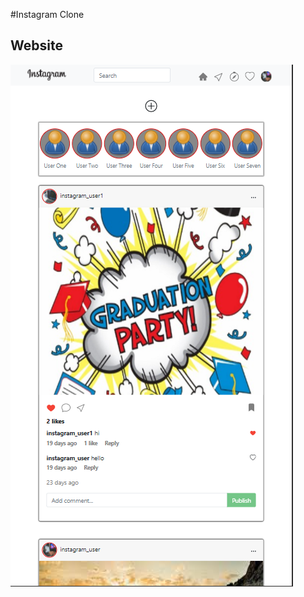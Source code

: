 #Instagram Clone

## Website

![Instagram-Clone](https://github.com/PPetkov2000/instagram-clone/blob/main/app-view.png)

